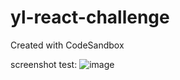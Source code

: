 # yl-react-challenge
Created with CodeSandbox

screenshot test:
![image](https://github.com/user-attachments/assets/b57c1e91-2241-4e15-bc5b-95f3e32258d9)

